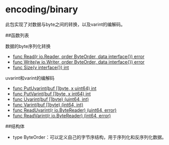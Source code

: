 # encoding/binary

此包实现了对数据与byte之间的转换，以及varint的编解码。

##函数列表

数据的byte序列化转换
- [func Read(r io.Reader, order ByteOrder, data interface{}) error](Read.md)
- [func Write(w io.Writer, order ByteOrder, data interface{}) error](Write.md)
- [func Size(v interface{}) int](Size.md)

uvarint和varint的编解码
- [func PutUvarint(buf []byte, x uint64) int](PutUvarint.md)
- [func PutVarint(buf []byte, x int64) int](PutVarint.md)
- [func Uvarint(buf []byte) (uint64, int)](Uvarint.md)
- [func Varint(buf []byte) (int64, int)](Varint.md)
- [func ReadUvarint(r io.ByteReader) (uint64, error)](ReadUvarint.md)
- [func ReadVarint(r io.ByteReader) (int64, error)](ReadVarint.md)

##结构体
- type ByteOrder：可以定义自己的字节序结构，用于序列化和反序列化数据。
